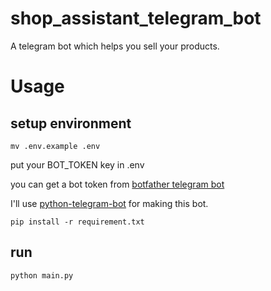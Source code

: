 # shop_assistant_telegram_bot
A telegram bot which helps you sell your products.

# Usage
## setup environment
`mv .env.example .env`

put your BOT_TOKEN key in .env

you can get a bot token from [botfather telegram bot](https://t.me/botfather)

I'll use [python-telegram-bot](https://pypi.org/project/python-telegram-bot/) for making this bot.

`pip install -r requirement.txt`

## run
`python main.py`
